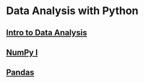 # Data Analysis with Python

## [Intro to Data Analysis](./intro.md)
## [NumPy I](./numpy1.md)
## [Pandas](./pandas.md)
